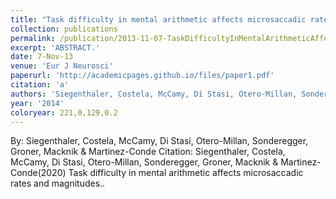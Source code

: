 ```yaml
---
title: "Task difficulty in mental arithmetic affects microsaccadic rates and magnitudes."
collection: publications
permalink: /publication/2013-11-07-TaskDifficultyInMentalArithmeticAffectsMicrosaccadicRatesAndMag
excerpt: 'ABSTRACT.'
date: 7-Nov-13
venue: 'Eur J Neurosci'
paperurl: 'http://academicpages.github.io/files/paper1.pdf'
citation: 'a'
authors: 'Siegenthaler, Costela, McCamy, Di Stasi, Otero-Millan, Sonderegger, Groner, Macknik & Martinez-Conde'
year: '2014'
coloryear: 221,0,129,0.2
---
```


By: Siegenthaler, Costela, McCamy, Di Stasi, Otero-Millan, Sonderegger, Groner, Macknik & Martinez-Conde
Citation: Siegenthaler, Costela, McCamy, Di Stasi, Otero-Millan, Sonderegger, Groner, Macknik & Martinez-Conde(2020) Task difficulty in mental arithmetic affects microsaccadic rates and magnitudes.. 
